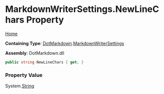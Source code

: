 <a name="_top"></a>

# MarkdownWriterSettings\.NewLineChars Property

[Home](../../../README.md#_top)

**Containing Type**: [DotMarkdown](../../README.md#_top)\.[MarkdownWriterSettings](../README.md#_top)

**Assembly**: DotMarkdown\.dll

```csharp
public string NewLineChars { get; }
```

### Property Value

System\.[String](https://docs.microsoft.com/en-us/dotnet/api/system.string)

